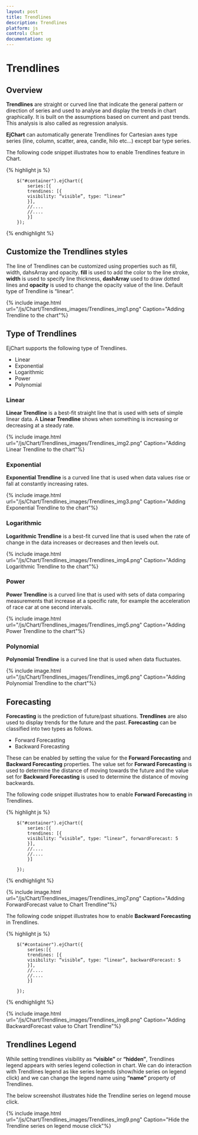 ```yaml
---
layout: post
title: Trendlines
description: Trendlines
platform: js
control: Chart
documentation: ug
---
```


# Trendlines

## Overview

**Trendlines** are straight or curved line that indicate the general pattern or direction of series and used to analyse and display the trends in chart graphically. It is built on the assumptions based on current and past trends. This analysis is also called as regression analysis.

**EjChart** can automatically generate Trendlines for Cartesian axes type series (line, column, scatter, area, candle, hilo etc...) except bar type series.

The following code snippet illustrates how to enable Trendlines feature in Chart.

{% highlight js %}

        $("#container").ejChart({
            series:[{
            trendines: [{
            visibility: “visible”, type: “linear”
            }],
            //....
            //.... 
            }]            
        });



{% endhighlight %}

## Customize the Trendlines styles

The line of Trendlines can be customized using properties such as fill, width, dahsArray and opacity. **fill** is used to add the color to the line stroke, **width** is used to specify line thickness, **dashArray** used to draw dotted lines and **opacity** is used to change the opacity value of the line. Default type of Trendline is “linear”.

{% include image.html url="/js/Chart/Trendlines_images/Trendlines_img1.png" Caption="Adding Trendline to the chart"%}

## Type of Trendlines

EjChart supports the following type of Trendlines.

* Linear
* Exponential
* Logarithmic
* Power 
* Polynomial

### Linear

**Linear Trendline** is a best-fit straight line that is used with sets of simple linear data. A **Linear Trendline** shows when something is increasing or decreasing at a steady rate.

{% include image.html url="/js/Chart/Trendlines_images/Trendlines_img2.png" Caption="Adding Linear Trendline to the chart"%}

### Exponential

**Exponential Trendline** is a curved line that is used when data values rise or fall at constantly increasing rates.

{% include image.html url="/js/Chart/Trendlines_images/Trendlines_img3.png" Caption="Adding Exponential Trendline to the chart"%}

### Logarithmic

**Logarithmic Trendline** is a best-fit curved line that is used when the rate of change in the data increases or decreases and then levels out.

{% include image.html url="/js/Chart/Trendlines_images/Trendlines_img4.png" Caption="Adding Logarithmic Trendline to the chart"%}

### Power

**Power Trendline** is a curved line that is used with sets of data comparing measurements that increase at a specific rate, for example the acceleration of race car at one second intervals.

{% include image.html url="/js/Chart/Trendlines_images/Trendlines_img5.png" Caption="Adding Power Trendline to the chart"%}

### Polynomial

**Polynomial Trendline** is a curved line that is used when data fluctuates.

{% include image.html url="/js/Chart/Trendlines_images/Trendlines_img6.png" Caption="Adding Polynomial Trendline to the chart"%}

## Forecasting

**Forecasting** is the prediction of future/past situations. **Trendlines** are also used to display trends for the future and the past. **Forecasting** can be classified into two types as follows.

  * Forward Forecasting
  * Backward Forecasting

These can be enabled by setting the value for the **Forward Forecasting** and **Backward Forecasting** properties. The value set for **Forward Forecasting** is used to determine the distance of moving towards the future and the value set for **Backward Forecasting** is used to determine the distance of moving backwards.

The following code snippet illustrates how to enable **Forward Forecasting** in Trendlines.

{% highlight js %}

        $("#container").ejChart({
            series:[{
            trendines: [{
            visibility: “visible”, type: “linear”, forwardForecast: 5
            }],
            //....
            //.... 
            }] 
             
        });


{% endhighlight %}

{% include image.html url="/js/Chart/Trendlines_images/Trendlines_img7.png" Caption="Adding ForwardForecast value to Chart Trendline"%}

The following code snippet illustrates how to enable **Backward Forecasting** in Trendlines.

{% highlight js %}

        $("#container").ejChart({
            series:[{
            trendines: [{
            visibility: “visible”, type: “linear”, backwardForecast: 5
            }],
            //....
            //.... 
            }] 
             
        });


{% endhighlight %}

{% include image.html url="/js/Chart/Trendlines_images/Trendlines_img8.png" Caption="Adding BackwardForecast  value to Chart Trendline"%}

## Trendlines Legend

While setting trendlines visibility as **“visible”** or **“hidden”**, Trendlines legend appears with series legend collection in chart. We can do interaction with Trendlines legend as like series legends (show/hide series on legend click) and we can change the legend name using **“name”** property of Trendlines.

The below screenshot illustrates hide the Trendline series on legend mouse click.

{% include image.html url="/js/Chart/Trendlines_images/Trendlines_img9.png" Caption="Hide the Trendline series on legend mouse click"%}